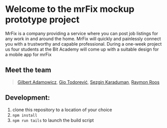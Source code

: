 # Welcome to the mrFix mockup prototype project

MrFix is a company providing a service where you can post job listings for any work in and 
around the home. MrFix will quickly and painlessly connect you with a trustworthy and 
capable professional. During a one-week project us four students at the Bit Academy will 
come up with a suitable design for a mobile app for mrFix

## Meet the team

> [Gilbert Adamowicz](https://github.com/GilbertAdamowicz),
> [Gio Todorević](https://github.com/Ssteengohan),
> [Sezgin Karaduman](https://github.com/Sezgin3880),
> [Raymon Roos](https://github.com/Raymanovich)

## Development: 

1. clone this repository to a location of your choice
2. `npm install`
3. `npm run tails` to launch the build script
